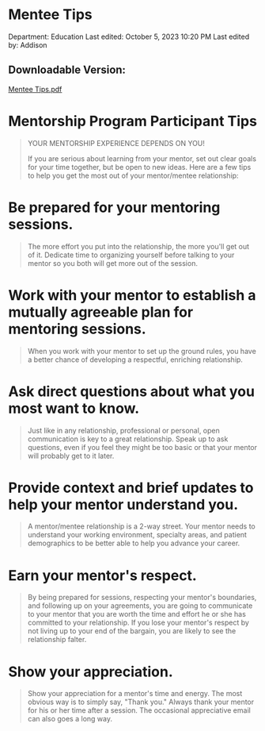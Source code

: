 # Mentee Tips

Department: Education
Last edited: October 5, 2023 10:20 PM
Last edited by: Addison

## Downloadable Version:

[Mentee Tips.pdf](Mentee%20Tips%20b5335d20ae5d45abaf6fda42b81243cd/Mentee_Tips.pdf)

# Mentorship Program Participant Tips

> YOUR MENTORSHIP EXPERIENCE DEPENDS ON YOU!
> 
> 
> If you are serious about learning from your mentor, set out clear goals for your time together, but be open to new ideas. Here are a few tips to help you get the most out of your mentor/mentee relationship:
> 

# Be prepared for your mentoring sessions.

> The more effort you put into the relationship, the more you'll get out of it. Dedicate time to organizing yourself before talking to your mentor so you both will get more out of the session.
> 

# Work with your mentor to establish a mutually agreeable plan for mentoring sessions.

> When you work with your mentor to set up the ground rules, you have a better chance of developing a respectful, enriching relationship.
> 

# Ask direct questions about what you most want to know.

> Just like in any relationship, professional or personal, open communication is key to a great relationship. Speak up to ask questions, even if you feel they might be too basic or that your mentor will probably get to it later.
> 

# Provide context and brief updates to help your mentor understand you.

> A mentor/mentee relationship is a 2-way street. Your mentor needs to understand your working environment, specialty areas, and patient demographics to be better able to help you advance your career.
> 

# Earn your mentor's respect.

> By being prepared for sessions, respecting your mentor's boundaries, and following up on your agreements, you are going to communicate to your mentor that you are worth the time and effort he or she has committed to your relationship. If you lose your mentor's respect by not living up to your end of the bargain, you are likely to see the relationship falter.
> 

# Show your appreciation.

> Show your appreciation for a mentor's time and energy. The most obvious way is to simply say, "Thank you." Always thank your mentor for his or her time after a session. The occasional appreciative email can also goes a long way.
>